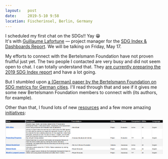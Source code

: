 ```yaml
---
layout:   post
date:     2019-5-10 9:58
location: Fischerinsel, Berlin, Germany
---
```


I scheduled my first chat on the SDGs!! Yay 😁  
It's with
[Guillaume Lafortune](https://www.linkedin.com/in/guillaume-lafortune-91816a91/)
&mdash; project manager for the
[SDG Index & Dashboards Report](https://www.sdgindex.org/).
We will
be talking on Friday, May 17.

My efforts to connect with the Bertelsmann Foundation have not proven fruitful
just yet. The two people I contacted are very busy and did not seem open to
chat. I can totally understand that. They [are currently preparing the 2019 SDG Index report](http://unsdsn.org/news/2019/04/29/public-consultation-on-2019-sustainable-development-report-launched/)
and have a lot going.

But I stumbled upon [a (German) paper by the Bertelsmann Foundation
on SDG metrics for German cities](https://trello.com/c/3d9PntL7/27-resource-sdg-indicators-for-communities-cities-german).
I'll read through that and see if it gives me some new Bertelsmann Foundation
members to connect with (its authors, for example).

Other than that, I found lots of new
[resources](https://trello.com/b/tprftOO7/tasks) and a few more amazing
[initiatives](https://docs.google.com/spreadsheets/d/1JTB4FZd15uiAlJxmcVzIFKSzMK6hcJ6WmLlT0SBNrgo/edit#gid=0):

![New Initiatives](/images/sdgs/2019-05-10_new-sdg-initiatives.png)
